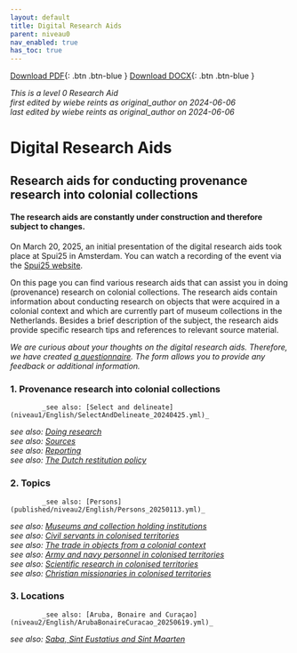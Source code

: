 ```yaml
---
layout: default
title: Digital Research Aids
parent: niveau0
nav_enabled: true
has_toc: true
--- 
```



[Download PDF](https://raw.githubusercontent.com/colonial-heritage/research-guides-dev/refs/heads/main/EXPORTS/PDF/niveau0/English/TopLevel.pdf){: .btn .btn-blue }     [Download DOCX](https://raw.githubusercontent.com/colonial-heritage/research-guides-dev/refs/heads/main/EXPORTS/DOCX/niveau0/English/TopLevel.docx){: .btn .btn-blue }

_This is a level 0 Research Aid_  
_first edited by wiebe reints as original_author on 2024-06-06_  
_last edited by wiebe reints as original_author on 2024-06-06_


# Digital Research Aids


## Research aids for conducting provenance research into colonial collections

#### **The research aids are constantly under construction and therefore subject to changes.**

On March 20, 2025, an initial presentation of the digital research aids took place at Spui25 in Amsterdam. You can watch a recording of the event via the [Spui25 website](https://spui25.nl/programma/colonial-collections-under-scrutiny-researching-dutch-museums).  

On this page you can find various research aids that can assist you in doing (provenance) research on colonial collections. The research aids contain information about conducting research on objects that were acquired in a colonial context and which are currently part of museum collections in the Netherlands. Besides a brief description of the subject, the research aids provide specific research tips and references to relevant source material.

*We are curious about your thoughts on the digital research aids. Therefore, we have created [a questionnaire](https://forms.office.com/Pages/ResponsePage.aspx?id=yFCH6vTj9U-kP-iCC-CffhqoDmWSdt9Fjwp6_b0ouT9UMDFNOEJBNEJaTzdBTlhUNEJJVjdGT0VKNC4u). The form allows you to provide any feedback or additional information.*


### 1. Provenance research into colonial collections
            _see also: [Select and delineate](niveau1/English/SelectAndDelineate_20240425.yml)_  
_see also: [Doing research](niveau1/English/DoingResearch_20240425.yml)_  
_see also: [Sources](niveau1/English/Sources_20240501.yml)_  
_see also: [Reporting](niveau1/English/Reporting_20240501.yml)_  
_see also: [The Dutch restitution policy](niveau1/English/RestitutionPolicy_20250123.yml)_  

### 2. Topics
            _see also: [Persons](published/niveau2/English/Persons_20250113.yml)_  
_see also: [Museums and collection holding institutions](published/niveau2/English/Museum_20250113.yml)_  
_see also: [Civil servants in colonised territories](niveau2/English/CivilServants_20240316.yml)_  
_see also: [The trade in objects from a colonial context](niveau2/English/Trade_20240316.yml)_  
_see also: [Army and navy personnel in colonised territories](niveau2/English/MilitaryAndNavy_20240417.yml)_  
_see also: [Scientific research in colonised territories](niveau2/English/Science_20240821.yml)_  
_see also: [Christian missionaries in colonised territories](niveau2/English/ChristianMission_20240417.yml)_  

### 3. Locations
            _see also: [Aruba, Bonaire and Curaçao](niveau2/English/ArubaBonaireCuracao_20250619.yml)_  
_see also: [Saba, Sint Eustatius and Sint Maarten](niveau2/English/SabaStEustatiusStMaarten_202501619.yml)_  

        
        